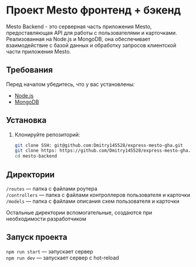 # Проект Mesto фронтенд + бэкенд

Mesto Backend - это серверная часть приложения Mesto, предоставляющая API для работы с пользователями и карточками. Реализованная на Node.js и MongoDB, она обеспечивает взаимодействие с базой данных и обработку запросов клиентской части приложения Mesto.

## Требования

Перед началом убедитесь, что у вас установлены:

- [Node.js](https://nodejs.org/)
- [MongoDB](https://www.mongodb.com/)

## Установка

1. Клонируйте репозиторий:

   ```bash
   git clone SSH: git@github.com:Dmitry145528/express-mesto-gha.git
   git clone https: https://github.com/Dmitry145528/express-mesto-gha.git
   cd mesto-backend

## Директории

`/routes` — папка с файлами роутера  
`/controllers` — папка с файлами контроллеров пользователя и карточки   
`/models` — папка с файлами описания схем пользователя и карточки  
  
Остальные директории вспомогательные, создаются при необходимости разработчиком

## Запуск проекта

`npm run start` — запускает сервер   
`npm run dev` — запускает сервер с hot-reload
